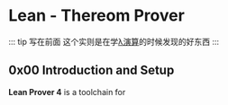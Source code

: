# Lean - Thereom Prover

::: tip 写在前面
这个实则是在学[λ演算](/CS/theoretical/lambdacalculus)的时候发现的好东西
:::

## 0x00 Introduction and Setup

**Lean Prover 4** is a toolchain for 